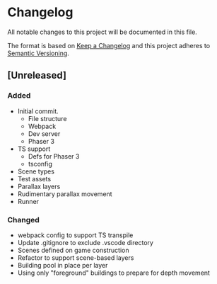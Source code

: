 # Changelog
All notable changes to this project will be documented in this file.

The format is based on [Keep a Changelog](http://keepachangelog.com/en/1.0.0/)
and this project adheres to [Semantic Versioning](http://semver.org/spec/v2.0.0.html).

## [Unreleased]

### Added
* Initial commit.
  * File structure
  * Webpack
  * Dev server
  * Phaser 3 
* TS support
  * Defs for Phaser 3
  * tsconfig
* Scene types
* Test assets
* Parallax layers
* Rudimentary parallax movement
* Runner

### Changed
* webpack config to support TS transpile
* Update .gitignore to exclude .vscode directory
* Scenes defined on game construction
* Refactor to support scene-based layers
* Building pool in place per layer
* Using only "foreground" buildings to prepare for depth movement